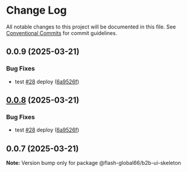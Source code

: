 # Change Log

All notable changes to this project will be documented in this file.
See [Conventional Commits](https://conventionalcommits.org) for commit guidelines.

## 0.0.9 (2025-03-21)


### Bug Fixes

* test [#28](https://github.com/Flash-Global66/b2b-ui-framework/issues/28) deploy ([6a9526f](https://github.com/Flash-Global66/b2b-ui-framework/commit/6a9526f986d683e05284d289c3022e35e1c7a590))





## [0.0.8](https://github.com/Flash-Global66/b2b-ui-framework/compare/@flash-global66/b2b-ui-skeleton@0.0.7...@flash-global66/b2b-ui-skeleton@0.0.8) (2025-03-21)


### Bug Fixes

* test [#28](https://github.com/Flash-Global66/b2b-ui-framework/issues/28) deploy ([6a9526f](https://github.com/Flash-Global66/b2b-ui-framework/commit/6a9526f986d683e05284d289c3022e35e1c7a590))





## 0.0.7 (2025-03-21)

**Note:** Version bump only for package @flash-global66/b2b-ui-skeleton
